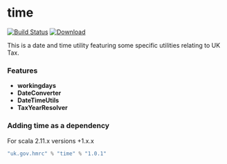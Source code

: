 time
====
[![Build Status](https://travis-ci.org/hmrc/time.svg?branch=master)](https://travis-ci.org/hmrc/time) [ ![Download](https://api.bintray.com/packages/hmrc/releases/time/images/download.svg) ](https://bintray.com/hmrc/releases/time/_latestVersion)

This is a date and time utility featuring some specific utilities relating to UK Tax.

### Features
* **workingdays**
* **DateConverter**
* **DateTimeUtils**
* **TaxYearResolver**

### Adding time as a dependency

For scala 2.11.x versions +1.x.x
```scala
"uk.gov.hmrc" % "time" % "1.0.1"
```
